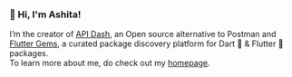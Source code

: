 ### 👋 Hi, I'm Ashita!

I’m the creator of [API Dash](https://apidash.dev), an Open source alternative to Postman and [Flutter Gems](https://fluttergems.dev), a curated package discovery platform for Dart 🎯 & Flutter 💙 packages.    
To learn more about me, do check out my [homepage](https://ashitaprasad.github.io).
